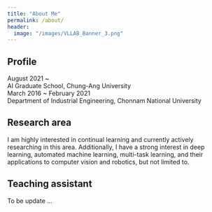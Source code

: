 ```yaml
---
title: "About Me"
permalink: /about/
header:
  image: "/images/VLLAB_Banner_3.png"
---
```



## Profile
August 2021 ~<br>
AI Graduate School, Chung-Ang University<br>
March 2016 ~ February 2021<br>
Department of Industrial Engineering, Chonnam National University 

## Research area
I am highly interested in continual learning and currently actively researching in this area. Additionally, I have a strong interest in deep learning, automated machine learning, multi-task learning, and their applications to computer vision and robotics, but not limited to.

## Teaching assistant
To be update ...
